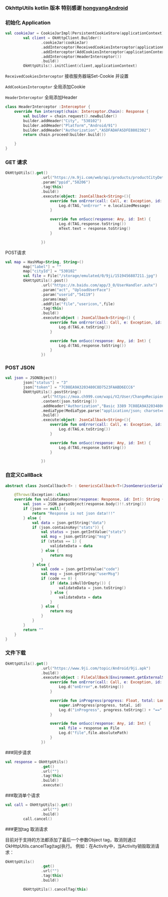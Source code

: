 ### OkhttpUtils kotlin 版本  特别感谢 [hongyangAndroid](https://github.com/hongyangAndroid/okhttputils)


### 初始化 Application
```kotlin
val cookieJar = CookieJarImpl(PersistentCookieStore(applicationContext))
        val client = OkHttpClient.Builder()
                .cookieJar(cookieJar)
                .addInterceptor(ReceivedCookiesInterceptor(applicationContext))
                .addInterceptor(AddCookiesInterceptor(applicationContext))
                .addInterceptor(HeaderInterceptor())
                .build()
        OkHttpUtils().initClient(client,applicationContext)
```
```ReceivedCookiesInterceptor``` 接收服务器端Set-Cookie 并设置

```AddCookiesInterceptor``` 全局添加Cookie

```HeaderInterceptor``` 全局添加Header


```kotlin
class HeaderInterceptor :Interceptor {
    override fun intercept(chain: Interceptor.Chain): Response {
        val builder = chain.request().newBuilder()
        builder.addHeader("City", "530102")
        builder.addHeader("Platform","Android/91")
        builder.addHeader("Authorization","ASDFADAFASDFE8802302")
        return chain.proceed(builder.build())

    }
}
```

### GET 请求
```kotlin
OkHttpUtils().get()
                .url("https://m.9ji.com/web/api/products/productCityDetail/v1")
                .param("ppid","58206")
                .tag(this)
                .build()
                .execute(object: JsonCallback<String>(){
                    override fun onError(call: Call, e: Exception, id: Int) {
                        Log.d(TAG,"onError" + e.localizedMessage)
                    }

                    override fun onSucc(response: Any, id: Int) {
                        Log.d(TAG,response.toString())
                        mText.text = response.toString()
                    }

                })
```

POST请求
```kotlin
val map = HashMap<String, String>()
        map["label"] = ""
        map["cityId"] = "530102"
        val file = File("/storage/emulated/0/9ji/1519456887211.jpg")
        OkHttpUtils().post()
                .url("https://m.baidu.com/app/3_0/UserHandler.ashx")
                .param("act", "UploadUserFace")
                .param("userid","54119")
                .params(map)
                .addFile("file","usericon,",file)
                .tag(this)
                .build()
                .execute(object : JsonCallback<String>() {
                    override fun onError(call: Call, e: Exception, id: Int) {
                        Log.d(TAG,e.toString())
                    }

                    override fun onSucc(response: Any, id: Int) {
                        Log.d(TAG,response.toString())
                    }
                })
```

### POST JSON
```kotlin
val json = JSONObject()
        json["status"] = "3"
        json["token"] = "7C08EA9A3203480C8D7523FAABD6ECC6"
        OkHttpUtils().postString()
                .url("https://moa.ch999.com/wapi/V2/User/ChangeRecipientStatus")
                .content(json.toString())
                .addHeader("Authorization","Basic 3389 7C08EA9A3203480C8D7523FAABD6ECC6")
                .mediaType(MediaType.parse("application/json; charset=utf-8")!!)
                .build()
                .execute(object: JsonCallback<String>(){
                    override fun onError(call: Call, e: Exception, id: Int) {
                        Log.d(TAG,e.toString())
                    }

                    override fun onSucc(response: Any, id: Int) {
                        Log.d(TAG,response.toString())
                    }

                })
```

### 自定义CallBack
```kotlin
abstract class JsonCallback<T> : GenericsCallback<T>(JsonGenericsSerializator()) {

    @Throws(Exception::class)
    override fun validateReponse(response: Response, id: Int): String {
        val json = JSON.parseObject(response.body()!!.string())
        if (json == null) {
            return "Response is not json data!!!"
        } else {
            val data = json.getString("data")
            if (json.containsKey("stats")) {
                val status = json.getIntValue("stats")
                val msg = json.getString("msg")
                if (status == 1) {
                    validateData = data
                } else {
                    return msg
                }
            } else {
                val code = json.getIntValue("code")
                val msg = json.getString("userMsg")
                if (code == 0) {
                    if (data.isNullOrEmpty()) {
                        validateData = json.toString()
                    } else {
                        validateData = data
                    }
                } else {
                    return msg
                }
            }
        }
        return ""
    }
}
```

### 文件下载
```kotlin
OkHttpUtils().get()
                .url("https://www.9ji.com/topic/Android/9ji.apk")
                .build()
                .execute(object : FileCallBack(Environment.getExternalStorageDirectory().absolutePath, Date().time.toString() + "_9ji.apk"){
                    override fun onError(call: Call, e: Exception, id: Int) {
                        Log.d("onError",e.toString())
                    }

                    override fun inProgress(progress: Float, total: Long, id: Int) {
                        super.inProgress(progress, total, id)
                        Log.d("inProgress", progress.toString() + "==" + total)
                    }

                    override fun onSucc(response: Any, id: Int) {
                        val file = response as File
                        Log.d("file",file.absolutePath)
                    }
                })
```

###同步请求
```kotlin
val response = OkHttpUtils()
                .get()
                .url("")
                .tag(this)
                .build()
                .execute()
```

###取消单个请求
```kotlin
val call = OkHttpUtils().get()
                .url("")
                .build()
        call.cancel()
```

###更加tag 取消请求

目前对于支持的方法都添加了最后一个参数Object tag，取消则通过OkHttpUtils.cancelTag(tag)执行。
例如：在Activity中，当Activity销毁取消请求：
```kotlin
OkHttpUtils()
                .get()
                .url("")
                .tag(this)
                .build()

        OkHttpUtils().cancelTag(this)
```


